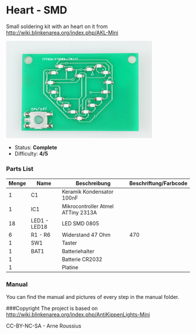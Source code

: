# Heart - SMD
Small soldering kit with an heart on it from http://wiki.blinkenarea.org/index.php/AKL-Mini

<img src="manual/images/modified/DSC04825.jpg" width=400px alt="Heart SMD">

- Status: **Complete**
- Difficulty: **4/5**

### Parts List

| Menge | Name         | Beschreibung                       | Beschriftung/Farbcode |
|-------|--------------|------------------------------------|-----------------------|
| 1     | C1           | Keramik Kondensator 100nF          |                       |
| 1     | IC1          | Mikrocontroller Atmel ATTiny 2313A |                       |
| 18    | LED1 - LED18 | LED SMD 0805                       |                       |
| 6     | R1 - R6      | Widerstand 47 Ohm                  | 470                   |
| 1     | SW1          | Taster                             |                       |
| 1     | BAT1         | Batteriehalter                     |                       |
| 1     |              | Batterie CR2032                    |                       |
| 1     |              | Platine                            |                       |

### Manual
You can find the manual and pictures of every step in the manual folder.

###Copyright
The project is based on http://wiki.blinkenarea.org/index.php/AntiKippenLights-Mini

CC-BY-NC-SA - Arne Roussius
